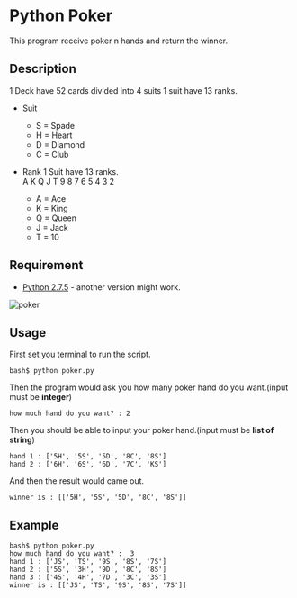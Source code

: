 Python Poker
================

This program receive poker n hands and return the winner.

Description
----------

1 Deck have 52 cards divided into 4 suits 1 suit have 13 ranks.

* Suit
	* S = Spade
	* H = Heart
	* D = Diamond
	* C = Club

* Rank
1 Suit have 13 ranks.  
A K Q J T 9 8 7 6 5 4 3 2
	* A = Ace
	* K = King
	* Q = Queen
	* J = Jack
	* T = 10

Requirement
-------

* [Python 2.7.5](http://www.python.org/download/releases/2.7.5/) - another version might work.

<img src="http://i.imgur.com/d5HZAmg.jpg" alt="poker">

Usage
-----

First set you terminal to run the script.

	bash$ python poker.py

Then the program would ask you how many poker hand do you want.(input must be __integer__)

	how much hand do you want? : 2

Then you should be able to input your poker hand.(input must be __list of string__)

	hand 1 : ['5H', '5S', '5D', '8C', '8S']
	hand 2 : ['6H', '6S', '6D', '7C', 'KS']

And then the result would came out.

	winner is : [['5H', '5S', '5D', '8C', '8S']]	

Example
------

	bash$ python poker.py
	how much hand do you want? :  3
	hand 1 : ['JS', 'TS', '9S', '8S', '7S']
	hand 2 : ['5S', '3H', '9D', '8C', '8S']
	hand 3 : ['4S', '4H', '7D', '3C', '3S']
	winner is : [['JS', 'TS', '9S', '8S', '7S']]